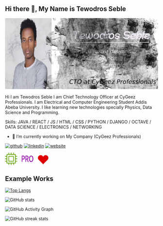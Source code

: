 ## Hi there 👋, My Name is Tewodros Seble
![](https://github.com/tewodrosseble/tewodrosseble/blob/main/banner1.png)

Hi I am Tewodros Seble I am Chief Technology Officer at CyGeez Professionals. I am Electrical and Computer Engineering Student Addis Abeba University. I like learning new technologies  specially Physics, Data Science and Programming.

Skills: JAVA / REACT / JS / HTML / CSS / PYTHON / DJANGO / OCTAVE / DATA SCIENCE / ELECTRONICS / NETWORKING

- 🔭 I’m currently working on My Company (CyGeez Professionals) 


[<img src='https://cdn.jsdelivr.net/npm/simple-icons@3.0.1/icons/github.svg' alt='github' height='40'>](https://github.com/tewodrosseble)  [<img src='https://cdn.jsdelivr.net/npm/simple-icons@3.0.1/icons/linkedin.svg' alt='linkedin' height='40'>](https://www.linkedin.com/in/tewodrosseble/)  [<img src='https://cdn.jsdelivr.net/npm/simple-icons@3.0.1/icons/icloud.svg' alt='website' height='40'>](wwww.cygeez.com)  

<a href='https://docs.github.com/en/developers'><img src='https://raw.githubusercontent.com/acervenky/animated-github-badges/master/assets/devbadge.gif' width='40' height='40'></a> <a href='https://github.com/pricing'><img src='https://raw.githubusercontent.com/acervenky/animated-github-badges/master/assets/pro.gif' width='40' height='40'></a> <a href='https://docs.github.com/en/github/supporting-the-open-source-community-with-github-sponsors'><img src='https://raw.githubusercontent.com/acervenky/animated-github-badges/master/assets/sponsorbadge.gif' width='35' height='35'></a> 

## Example Works


[![Top Langs](https://github-readme-stats.vercel.app/api/top-langs/?username=tewodrosseble)](https://github.com/anuraghazra/github-readme-stats)

![GitHub stats](https://github-readme-stats.vercel.app/api?username=tewodrosseble&show_icons=true)  

![GitHub Activity Graph](https://activity-graph.herokuapp.com/graph?username=tewodrosseble)  

![GitHub streak stats](https://github-readme-streak-stats.herokuapp.com/?user=tewodrosseble)  


